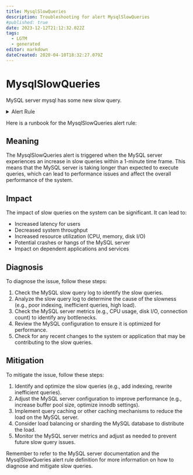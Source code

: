 ```yaml
---
title: MysqlSlowQueries
description: Troubleshooting for alert MysqlSlowQueries
#published: true
date: 2023-12-12T21:12:32.022Z
tags: 
  - LGTM
  - generated
editor: markdown
dateCreated: 2020-04-10T18:32:27.079Z
---
```


# MysqlSlowQueries

MySQL server mysql has some new slow query.

<details>
  <summary>Alert Rule</summary>

{{% rule "mysql/mysqld-exporter.yml" "MysqlSlowQueries" %}}

{{% comment %}}

```yaml
alert: MysqlSlowQueries
expr: increase(mysql_global_status_slow_queries[1m]) > 0
for: 2m
labels:
    severity: warning
annotations:
    summary: MySQL slow queries (instance {{ $labels.instance }})
    description: |-
        MySQL server mysql has some new slow query.
          VALUE = {{ $value }}
          LABELS = {{ $labels }}
    runbook: https://github.com/srerun/prometheus-alerts/blob/main/content/runbooks/mysqld-exporter/MysqlSlowQueries.md

```

{{% /comment %}}

</details>


Here is a runbook for the MysqlSlowQueries alert rule:

## Meaning

The MysqlSlowQueries alert is triggered when the MySQL server experiences an increase in slow queries within a 1-minute time frame. This means that the MySQL server is taking longer than expected to execute queries, which can lead to performance issues and affect the overall performance of the system.

## Impact

The impact of slow queries on the system can be significant. It can lead to:

* Increased latency for users
* Decreased system throughput
* Increased resource utilization (CPU, memory, disk I/O)
* Potential crashes or hangs of the MySQL server
* Impact on dependent applications and services

## Diagnosis

To diagnose the issue, follow these steps:

1. Check the MySQL slow query log to identify the slow queries.
2. Analyze the slow query log to determine the cause of the slowness (e.g., poor indexing, inefficient queries, high load).
3. Check the MySQL server metrics (e.g., CPU usage, disk I/O, connection count) to identify any bottlenecks.
4. Review the MySQL configuration to ensure it is optimized for performance.
5. Check for any recent changes to the system or application that may be contributing to the slow queries.

## Mitigation

To mitigate the issue, follow these steps:

1. Identify and optimize the slow queries (e.g., add indexing, rewrite inefficient queries).
2. Adjust the MySQL server configuration to improve performance (e.g., increase buffer pool size, optimize innodb settings).
3. Implement query caching or other caching mechanisms to reduce the load on the MySQL server.
4. Consider load balancing or sharding the MySQL database to distribute the load.
5. Monitor the MySQL server metrics and adjust as needed to prevent future slow query issues.

Remember to refer to the MySQL server documentation and the MysqlSlowQueries alert rule definition for more information on how to diagnose and mitigate slow queries.